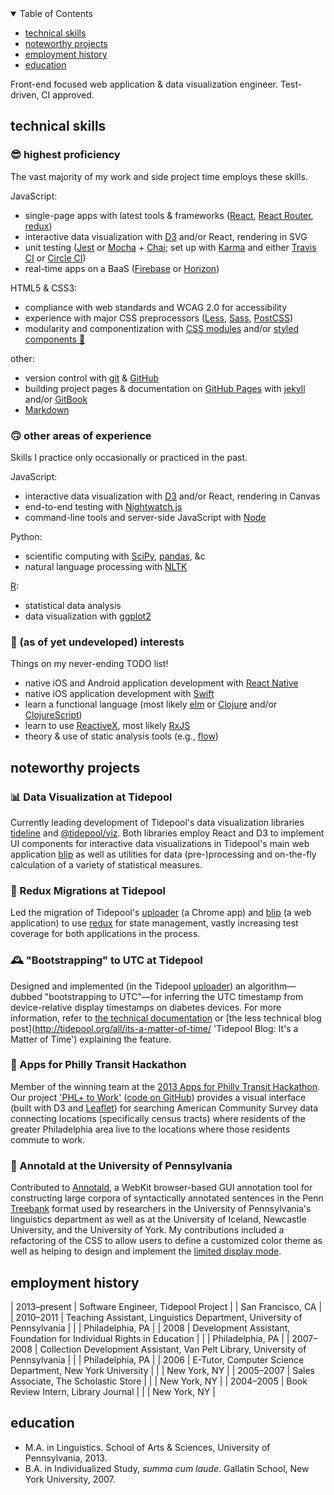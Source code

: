 <details open>
  <summary>Table of Contents</summary>
  <ul>
    <li><a href="#technical-skills">technical skills</a></li>
    <li><a href="#noteworthy-projects">noteworthy projects</a></li>
    <li><a href="#employment-history">employment history</a></li>
    <li><a href="#education">education</a></li>
  </ul>
</details>

<span class="mission">Front-end focused web application & data visualization engineer. Test-driven, CI approved.</span>

## technical skills

### 😎 highest proficiency

<span class="skills-explainer">The vast majority of my work and side project time employs these skills.</span>

JavaScript:

  - single-page apps with latest tools & frameworks ([React](https://facebook.github.io/react/ 'React'), [React Router](https://github.com/reactjs/react-router#readme 'GitHub: React Router README'), [redux](http://redux.js.org/ 'redux'))
  - interactive data visualization with [D3](https://d3js.org/ 'D3: Data-Driven Documents') and/or React, rendering in SVG
  - unit testing ([Jest](https://facebook.github.io/jest/ 'Jest: Painless JavaScript testing') or [Mocha](https://mochajs.org/ 'Mocha JavaScript test framework') + [Chai](http://chaijs.com/ 'Chai assertion library'); set up with [Karma](https://karma-runner.github.io/1.0/index.html 'Karma test runner') and either [Travis CI](https://travis-ci.org/ 'Travis CI') or [Circle CI](https://circleci.com/ 'CircleCI'))
  - real-time apps on a BaaS ([Firebase](https://firebase.google.com/ 'Firebase') or [Horizon](http://horizon.io/ 'Horizon'))

HTML5 & CSS3:

  - compliance with web standards and WCAG 2.0 for accessibility
  - experience with major CSS preprocessors ([Less](http://lesscss.org/ 'Less CSS'), [Sass](http://sass-lang.com/ 'Sass: CSS with superpowers'), [PostCSS](http://postcss.org/ 'PostCSS'))
  - modularity and componentization with [CSS modules](https://github.com/css-modules/css-modules#readme 'GitHub: CSS modules README') and/or [styled components 💅](https://github.com/styled-components/styled-components 'GitHub: styled-components 💅')

other:

  - version control with [git](https://git-scm.com/ 'git') & [GitHub](https://github.com/ 'GitHub')
  - building project pages & documentation on [GitHub Pages](https://pages.github.com/ 'GitHub Pages') with [jekyll](https://jekyllrb.com/ 'jekyll') and/or [GitBook](https://github.com/GitbookIO/gitbook#readme 'GitHub: GitBook README')
  - [Markdown](https://daringfireball.net/projects/markdown/ 'Markdown')

### 🙃 other areas of experience

<span class="skills-explainer">Skills I practice only occasionally or practiced in the past.</span>

JavaScript:

  - interactive data visualization with [D3](https://d3js.org/ 'D3: Data-Driven Documents') and/or React, rendering in Canvas
  - end-to-end testing with [Nightwatch.js](http://nightwatchjs.org/ 'Nightwatch.js')
  - command-line tools and server-side JavaScript with [Node](https://nodejs.org/en/ 'node JavaScript runtime')

Python:

  - scientific computing with [SciPy](https://www.scipy.org/ 'SciPy'), [pandas](http://pandas.pydata.org/ 'pandas: Python data analysis library'), &c
  - natural language processing with [NLTK](http://www.nltk.org/ 'Python natural language toolkit')

[R](https://www.r-project.org/ 'The R project for statistical computing'):

  - statistical data analysis
  - data visualization with [ggplot2](http://ggplot2.org/ 'ggplot2')

### 🤔 (as of yet undeveloped) interests

<span class="skills-explainer">Things on my never-ending TODO list!</span>

- native iOS and Android application development with [React Native](https://facebook.github.io/react-native/ 'React Native')
- native iOS application development with [Swift](https://developer.apple.com/swift/ 'Swift programming language')
- learn a functional language (most likely [elm](http://elm-lang.org/ 'elm: the best of functional programming in your browser') or [Clojure](https://clojure.org/ 'Clojure') and/or [ClojureScript](http://clojure.org/about/clojurescript 'ClojureScript'))
- learn to use [ReactiveX](http://reactivex.io/ 'ReactiveX'), most likely [RxJS](https://github.com/ReactiveX/rxjs 'GitHub: RxJS')
- theory & use of static analysis tools (e.g., [flow](https://flowtype.org/ 'flow: a static type checker for JavaScript'))

## noteworthy projects

### 📊 Data Visualization at Tidepool

Currently leading development of Tidepool's data visualization libraries [tideline](https://github.com/tidepool-org/tideline 'GitHub: tideline') and [@tidepool/viz](https://github.com/tidepool-org/viz 'GitHub: @tidepool/viz'). Both libraries employ React and D3 to implement UI components for interactive data visualizations in Tidepool's main web application [blip](https://github.com/tidepool-org/blip 'GitHub: blip') as well as utilities for data (pre-)processing and on-the-fly calculation of a variety of statistical measures.

### 🚀 Redux Migrations at Tidepool

Led the migration of Tidepool's [uploader](https://github.com/tidepool-org/chrome-uploader 'GitHub: chrome-uploader') (a Chrome app) and [blip](https://github.com/tidepool-org/blip 'GitHub: blip') (a web application) to use [redux](http://redux.js.org/ 'redux') for state management, vastly increasing test coverage for both applications in the process.

### 🕰 "Bootstrapping" to UTC at Tidepool

Designed and implemented (in the Tidepool [uploader](https://github.com/tidepool-org/chrome-uploader 'GitHub: chrome-uploader')) an algorithm—dubbed "bootstrapping to UTC"—for inferring the UTC timestamp from device-relative display timestamps on diabetes devices. For more information, refer to [the technical documentation](http://developer.tidepool.io/chrome-uploader/docs/BootstrappingToUTC.html 'BtUTC technical documentation') or [the less technical blog post](http://tidepool.org/all/its-a-matter-of-time/ 'Tidepool Blog: It's a Matter of Time') explaining the feature.

### 🚎 Apps for Philly Transit Hackathon

Member of the winning team at the [2013 Apps for Philly Transit Hackathon](http://technical.ly/philly/2013/10/02/apps-philly-transit-hackathon-winners/ 'Technically Philly: 2013 Apps for Philly Transit Hackathon Winners'). Our project ['PHL+ to Work'](http://janabeck.com/PHLWork/ 'PHL+ to Work') ([code on GitHub](https://github.com/jebeck/PHLWork 'GitHub: PHLWork')) provides a visual interface (built with D3 and [Leaflet](http://leafletjs.com/ 'Leaflet')) for searching American Community Survey data connecting locations (specifically census tracts) where residents of the greater Philadelphia area live to the locations where those residents commute to work.

### 🌳 Annotald at the University of Pennsylvania

Contributed to [Annotald](http://annotald.github.io/ 'Annotald'), a WebKit browser-based GUI annotation tool for constructing large corpora of syntactically annotated sentences in the Penn [Treebank](https://en.wikipedia.org/wiki/Treebank 'Wikipedia: Treebank') format used by researchers in the University of Pennsylvania's linguistics department as well as at the University of Iceland, Newcastle University, and the University of York. My contributions included a refactoring of the CSS to allow users to define a customized color theme as well as helping to design and implement the [limited display mode](http://annotald.github.io/user.html#limiteddisplay 'Annotald User Manual: limited display mode').

## employment history

| 2013–present | Software Engineer, Tidepool Project
| | San Francisco, CA |
| 2010–2011 | Teaching Assistant, Linguistics Department, University of Pennsylvania |
| | Philadelphia, PA |
| 2008 | Development Assistant, Foundation for Individual Rights in Education |
| | Philadelphia, PA |
| 2007–2008 | Collection Development Assistant, Van Pelt Library, University of Pennsylvania |
| | Philadelphia, PA |
| 2006 | E-Tutor, Computer Science Department, New York University |
| | New York, NY |
| 2005–2007 | Sales Associate, The Scholastic Store |
| | New York, NY |
| 2004–2005 | Book Review Intern, Library Journal |
| | New York, NY |

## education

- M.A. in Linguistics. School of Arts & Sciences, University of Pennsylvania, 2013.
- B.A. in Individualized Study, *summa cum laude*. Gallatin School, New York University, 2007.